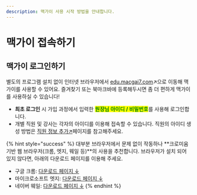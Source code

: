 ```yaml
---
description: 맥가이 사용 시작 방법을 안내합니다.
---
```


# 맥가이 접속하기

## 맥가이 로그인하기

별도의 프로그램 설치 없이 인터넷 브라우저에서 [edu.macgai7.com](https://edu.macgai7.com/)↗으로 이동해 맥가이를 사용할 수 있어요. 즐겨찾기 또는 북마크바에 등록해두시면 좀 더 편하게 맥가이를 사용하실 수 있습니다!

* **최초 로그인** 시 가입 과정에서 입력한 <mark style="color:green;">**원장님 아이디 / 비밀번호**</mark>를 사용해 로그인합니다.&#x20;
* 개별 직원 및 강사는 각자의 아이디를 이용해 접속할 수 있습니다. 직원의 아이디 생성 방법은 [직원 정보 추가↗](broken-reference)페이지를 참고해주세요.

{% hint style="success" %}
대부분 브라우저에서 문제 없이 작동하나 **크로미움 기반 웹 브라우저(크롬, 엣지, 웨일 등)**의 사용을 추천합니다. 브라우저가 설치 되어 있지 않다면, 아래의 다운로드 페이지를 이용해 주세요.

* 구글 크롬: [다운로드 페이지 ↓](https://www.google.com/intl/ko\_kr/chrome/)
* 마이크로소프트 엣지: [다운로드 페이지](https://www.microsoft.com/ko-kr/edge?form=MA13FJ)[ ↓](https://www.microsoft.com/ko-kr/edge?form=MA13FJ)
* 네이버 웨일: [다운로드 페이지](https://whale.naver.com/)[ ↓](https://whale.naver.com/ko/download/)
{% endhint %}
